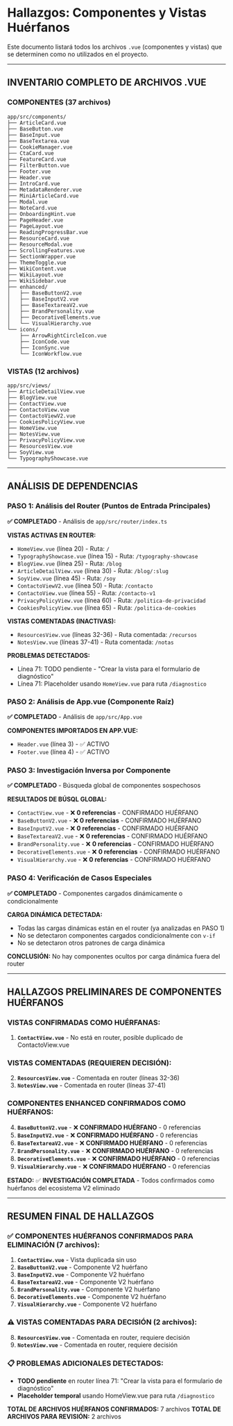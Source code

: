 # Hallazgos: Componentes y Vistas Huérfanos

Este documento listará todos los archivos `.vue` (componentes y vistas) que se determinen como no utilizados en el proyecto.

---

## INVENTARIO COMPLETO DE ARCHIVOS .VUE

### COMPONENTES (37 archivos)
```
app/src/components/
├── ArticleCard.vue
├── BaseButton.vue
├── BaseInput.vue
├── BaseTextarea.vue
├── CookieManager.vue
├── CtaCard.vue
├── FeatureCard.vue
├── FilterButton.vue
├── Footer.vue
├── Header.vue
├── IntroCard.vue
├── MetadataRenderer.vue
├── MiniArticleCard.vue
├── Modal.vue
├── NoteCard.vue
├── OnboardingHint.vue
├── PageHeader.vue
├── PageLayout.vue
├── ReadingProgressBar.vue
├── ResourceCard.vue
├── ResourceModal.vue
├── ScrollingFeatures.vue
├── SectionWrapper.vue
├── ThemeToggle.vue
├── WikiContent.vue
├── WikiLayout.vue
├── WikiSidebar.vue
├── enhanced/
│   ├── BaseButtonV2.vue
│   ├── BaseInputV2.vue
│   ├── BaseTextareaV2.vue
│   ├── BrandPersonality.vue
│   ├── DecorativeElements.vue
│   └── VisualHierarchy.vue
└── icons/
    ├── ArrowRightCircleIcon.vue
    ├── IconCode.vue
    ├── IconSync.vue
    └── IconWorkflow.vue
```

### VISTAS (12 archivos)
```
app/src/views/
├── ArticleDetailView.vue
├── BlogView.vue
├── ContactView.vue
├── ContactoView.vue
├── ContactoViewV2.vue
├── CookiesPolicyView.vue
├── HomeView.vue
├── NotesView.vue
├── PrivacyPolicyView.vue
├── ResourcesView.vue
├── SoyView.vue
└── TypographyShowcase.vue
```

---

## ANÁLISIS DE DEPENDENCIAS

### PASO 1: Análisis del Router (Puntos de Entrada Principales)
**✅ COMPLETADO** - Análisis de `app/src/router/index.ts`

**VISTAS ACTIVAS EN ROUTER:**
- `HomeView.vue` (línea 20) - Ruta: `/`
- `TypographyShowcase.vue` (línea 15) - Ruta: `/typography-showcase`
- `BlogView.vue` (línea 25) - Ruta: `/blog`
- `ArticleDetailView.vue` (línea 30) - Ruta: `/blog/:slug`
- `SoyView.vue` (línea 45) - Ruta: `/soy`
- `ContactoViewV2.vue` (línea 50) - Ruta: `/contacto`
- `ContactoView.vue` (línea 55) - Ruta: `/contacto-v1`
- `PrivacyPolicyView.vue` (línea 60) - Ruta: `/politica-de-privacidad`
- `CookiesPolicyView.vue` (línea 65) - Ruta: `/politica-de-cookies`

**VISTAS COMENTADAS (INACTIVAS):**
- `ResourcesView.vue` (líneas 32-36) - Ruta comentada: `/recursos`
- `NotesView.vue` (líneas 37-41) - Ruta comentada: `/notas`

**PROBLEMAS DETECTADOS:**
- Línea 71: TODO pendiente - "Crear la vista para el formulario de diagnóstico"
- Línea 71: Placeholder usando `HomeView.vue` para ruta `/diagnostico`

### PASO 2: Análisis de App.vue (Componente Raíz)
**✅ COMPLETADO** - Análisis de `app/src/App.vue`

**COMPONENTES IMPORTADOS EN APP.VUE:**
- `Header.vue` (línea 3) - ✅ ACTIVO
- `Footer.vue` (línea 4) - ✅ ACTIVO

### PASO 3: Investigación Inversa por Componente
**✅ COMPLETADO** - Búsqueda global de componentes sospechosos

**RESULTADOS DE BÚSQL GLOBAL:**
- `ContactView.vue` - ❌ **0 referencias** - CONFIRMADO HUÉRFANO
- `BaseButtonV2.vue` - ❌ **0 referencias** - CONFIRMADO HUÉRFANO
- `BaseInputV2.vue` - ❌ **0 referencias** - CONFIRMADO HUÉRFANO
- `BaseTextareaV2.vue` - ❌ **0 referencias** - CONFIRMADO HUÉRFANO
- `BrandPersonality.vue` - ❌ **0 referencias** - CONFIRMADO HUÉRFANO
- `DecorativeElements.vue` - ❌ **0 referencias** - CONFIRMADO HUÉRFANO
- `VisualHierarchy.vue` - ❌ **0 referencias** - CONFIRMADO HUÉRFANO

### PASO 4: Verificación de Casos Especiales
**✅ COMPLETADO** - Componentes cargados dinámicamente o condicionalmente

**CARGA DINÁMICA DETECTADA:**
- Todas las cargas dinámicas están en el router (ya analizadas en PASO 1)
- No se detectaron componentes cargados condicionalmente con `v-if`
- No se detectaron otros patrones de carga dinámica

**CONCLUSIÓN:** No hay componentes ocultos por carga dinámica fuera del router

---

## HALLAZGOS PRELIMINARES DE COMPONENTES HUÉRFANOS

### VISTAS CONFIRMADAS COMO HUÉRFANAS:
1. **`ContactView.vue`** - No está en router, posible duplicado de ContactoView.vue

### VISTAS COMENTADAS (REQUIEREN DECISIÓN):
2. **`ResourcesView.vue`** - Comentada en router (líneas 32-36)
3. **`NotesView.vue`** - Comentada en router (líneas 37-41)

### COMPONENTES ENHANCED CONFIRMADOS COMO HUÉRFANOS:
4. **`BaseButtonV2.vue`** - ❌ **CONFIRMADO HUÉRFANO** - 0 referencias
5. **`BaseInputV2.vue`** - ❌ **CONFIRMADO HUÉRFANO** - 0 referencias
6. **`BaseTextareaV2.vue`** - ❌ **CONFIRMADO HUÉRFANO** - 0 referencias
7. **`BrandPersonality.vue`** - ❌ **CONFIRMADO HUÉRFANO** - 0 referencias
8. **`DecorativeElements.vue`** - ❌ **CONFIRMADO HUÉRFANO** - 0 referencias
9. **`VisualHierarchy.vue`** - ❌ **CONFIRMADO HUÉRFANO** - 0 referencias

**ESTADO:** ✅ **INVESTIGACIÓN COMPLETADA** - Todos confirmados como huérfanos del ecosistema V2 eliminado

---

## RESUMEN FINAL DE HALLAZGOS

### ✅ COMPONENTES HUÉRFANOS CONFIRMADOS PARA ELIMINACIÓN (7 archivos):
1. **`ContactView.vue`** - Vista duplicada sin uso
2. **`BaseButtonV2.vue`** - Componente V2 huérfano
3. **`BaseInputV2.vue`** - Componente V2 huérfano
4. **`BaseTextareaV2.vue`** - Componente V2 huérfano
5. **`BrandPersonality.vue`** - Componente V2 huérfano
6. **`DecorativeElements.vue`** - Componente V2 huérfano
7. **`VisualHierarchy.vue`** - Componente V2 huérfano

### ⚠️ VISTAS COMENTADAS PARA DECISIÓN (2 archivos):
8. **`ResourcesView.vue`** - Comentada en router, requiere decisión
9. **`NotesView.vue`** - Comentada en router, requiere decisión

### 📋 PROBLEMAS ADICIONALES DETECTADOS:
- **TODO pendiente** en router línea 71: "Crear la vista para el formulario de diagnóstico"
- **Placeholder temporal** usando HomeView.vue para ruta `/diagnostico`

**TOTAL DE ARCHIVOS HUÉRFANOS CONFIRMADOS:** 7 archivos
**TOTAL DE ARCHIVOS PARA REVISIÓN:** 2 archivos
